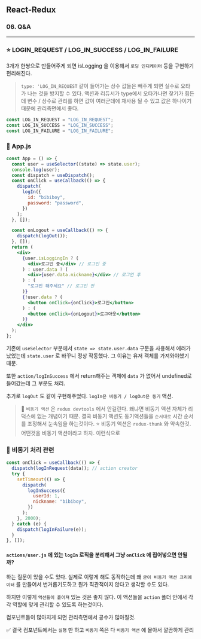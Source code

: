 ## React-Redux

### 06. Q&A

---

### ⭐️ LOGIN_REQUEST / LOG_IN_SUCCESS / LOG_IN_FAILURE

3개가 한쌍으로 만들어주게 되면 isLogging 을 이용해서 `로딩 인디케이터` 등을 구현하기 편리해진다.

> `type: 'LOG_IN_REQUEST` 같이 들어가는 상수 값들은 빼주게 되면 실수로 오타가 나는 것을 방지할 수 있다. 액션과 리듀서가 type에서 오타가나면 찾기가 힘든데 변수 / 상수로 관리를 하면 값이 여러군데에 재사용 될 수 있고 값은 하나이기 때문에 관리측면에서 좋다.

```js
const LOG_IN_REQUEST = "LOG_IN_REQUEST";
const LOG_IN_SUCCESS = "LOG_IN_SUCCESS";
const LOG_IN_FAILURE = "LOG_IN_FAILURE";
```

### 📌 App.js

```jsx
const App = () => {
  const user = useSelector((state) => state.user);
  console.log(user);
  const dispatch = useDispatch();
  const onClick = useCallback(() => {
    dispatch(
      logIn({
        id: "bibiboy",
        password: "password",
      })
    );
  }, []);

  const onLogout = useCallback(() => {
    dispatch(logOut());
  }, []);
  return (
    <div>
      {user.isLoggingIn ? (
        <div>로그인 중</div> // 로그인 중
      ) : user.data ? (
        <div>{user.data.nickname}</div> // 로그인 후
      ) : (
        "로그인 해주세요" // 로그인 전
      )}
      {!user.data ? (
        <button onClick={onClick}>로그인</button>
      ) : (
        <button onClick={onLogout}>로그아웃</button>
      )}
    </div>
  );
};
```

기존에 `useSelector` 부분에서 `state => state.user.data` 구문을 사용해서 에러가 났었는데 `state.user` 로 바꾸니 정상 작동했다. 그 이유는 유저 객체를 가져와야했기 때문.

또한 `action/logInSuccess` 에서 return해주는 객체에 `data` 가 없어서 undefined로 들어갔는데 그 부분도 처리.

추가로 `logOut` 도 같이 구현해주었다.
`logIn은 비동기 / logOut은 동기` 액션.

> 📍 `비동기 액션` 은 `redux devtools` 에서 안걸린다. 왜냐면 비동기 액션 자체가 리덕스에 없는 개념이기 때문. 결국 비동기 액션도 동기액션들을 `순서대로` 시간 순서를 조정해서 눈속임을 하는것이다.
> ⭐️ 비동기 액션은 `redux-thunk` 와 약속한것. 어떤것을 비동기 액션이라고 하자. 이런식으로

### 📌 비동기 처리 관련

```jsx
const onClick = useCallback(() => {
  dispatch(logInRequest(data)); // action creator
  try {
    setTimeout(() => {
      dispatch(
        logInSuccess({
          userId: 1,
          nickname: "bibiboy",
        })
      );
    }, 2000);
  } catch (e) {
    dispatch(logInFailure(e));
  }
}, []);
```

#### `actions/user.js` 에 있는 `logIn` 로직을 분리해서 그냥 `onClick` 에 집어넣으면 안될까?

하는 질문이 있을 수도 있다. 실제로 이렇게 해도 동작하는데 왜 `굳이 비동기 액션 크리에이터` 를 만들어서 번거롭기도하고 뭔가 직관적이지 않다고 생각할 수도 있다.

하지만 이렇게 `액션들이 흩어져` 있는 것은 좋지 않다. 이 액션들을 `action` 폴더 안에서 각각 역할에 맞게 관리할 수 있도록 하는것이다.

컴포넌트들이 많아지게 되면 관리측면에서 공수가 많아질것.

✅ 결국 컴포넌트에서는 `실행` 만 하고 `비동기` 쪽은 다 `비동기 액션` 에 몰아서 깔끔하게 관리
